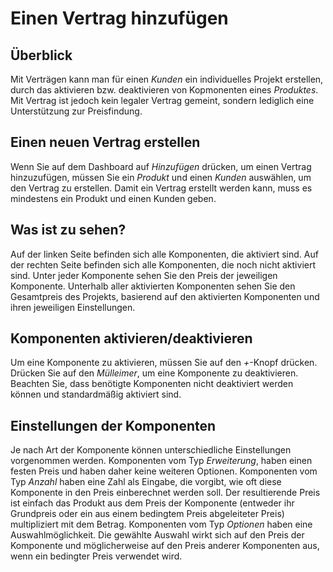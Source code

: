 # Einen Vertrag hinzufügen
## Überblick
Mit Verträgen kann man für einen *Kunden* ein individuelles Projekt erstellen, durch das aktivieren bzw. deaktivieren von Kopmonenten eines *Produktes*. Mit Vertrag ist jedoch kein legaler Vertrag gemeint, sondern lediglich eine Unterstützung zur Preisfindung.
## Einen neuen Vertrag erstellen
Wenn Sie auf dem Dashboard auf *Hinzufügen* drücken, um einen Vertrag hinzuzufügen, müssen Sie ein *Produkt* und einen *Kunden* auswählen, um den Vertrag zu erstellen. Damit ein Vertrag erstellt werden kann, muss es mindestens ein Produkt und einen Kunden geben.
## Was ist zu sehen?
Auf der linken Seite befinden sich alle Komponenten, die aktiviert sind. Auf der rechten Seite befinden sich alle Komponenten, die noch nicht aktiviert sind.
Unter jeder Komponente sehen Sie den Preis der jeweiligen Komponente. Unterhalb aller aktivierten Komponenten sehen Sie den Gesamtpreis des Projekts, basierend auf den aktivierten Komponenten und ihren jeweiligen Einstellungen.  
## Komponenten aktivieren/deaktivieren
Um eine Komponente zu aktivieren, müssen Sie auf den *+*-Knopf drücken. Drücken Sie auf den *Mülleimer*, um eine Komponente zu deaktivieren. Beachten Sie, dass benötigte Komponenten nicht deaktiviert werden können und standardmäßig aktiviert sind. 
## Einstellungen der Komponenten
Je nach Art der Komponente können unterschiedliche Einstellungen vorgenommen werden. Komponenten vom Typ *Erweiterung*, haben einen festen Preis und haben daher keine weiteren Optionen. Komponenten vom Typ *Anzahl* haben eine Zahl als Eingabe, die vorgibt, wie oft diese Komponente in den Preis einberechnet werden soll. Der resultierende Preis ist einfach das Produkt aus dem Preis der Komponente (entweder ihr Grundpreis oder ein aus einem bedingtem Preis abgeleiteter Preis) multipliziert mit dem Betrag. 
Komponenten vom Typ *Optionen* haben eine Auswahlmöglichkeit. Die gewählte Auswahl wirkt sich auf den Preis der Komponente und möglicherweise auf den Preis anderer Komponenten aus, wenn ein bedingter Preis verwendet wird.